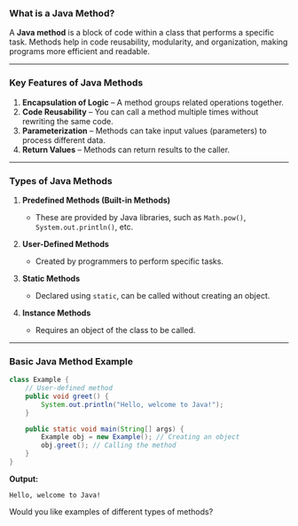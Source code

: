 ### **What is a Java Method?**  
A **Java method** is a block of code within a class that performs a specific task. Methods help in code reusability, modularity, and organization, making programs more efficient and readable.

---

### **Key Features of Java Methods**  
1. **Encapsulation of Logic** – A method groups related operations together.  
2. **Code Reusability** – You can call a method multiple times without rewriting the same code.  
3. **Parameterization** – Methods can take input values (parameters) to process different data.  
4. **Return Values** – Methods can return results to the caller.  

---

### **Types of Java Methods**  

1. **Predefined Methods (Built-in Methods)**  
   - These are provided by Java libraries, such as `Math.pow()`, `System.out.println()`, etc.  

2. **User-Defined Methods**  
   - Created by programmers to perform specific tasks.

3. **Static Methods**  
   - Declared using `static`, can be called without creating an object.  

4. **Instance Methods**  
   - Requires an object of the class to be called.

---

### **Basic Java Method Example**
```java
class Example {
    // User-defined method
    public void greet() {
        System.out.println("Hello, welcome to Java!");
    }

    public static void main(String[] args) {
        Example obj = new Example(); // Creating an object
        obj.greet(); // Calling the method
    }
}
```
**Output:**  
```
Hello, welcome to Java!
```

Would you like examples of different types of methods?